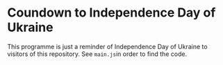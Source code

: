 # Coundown to Independence Day of Ukraine
This programme is just a reminder of Independence Day of Ukraine to visitors of this repository.
See `main.js`in order to find the code.
